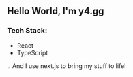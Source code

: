 ## Hello World, I'm y4.gg

### Tech Stack:
- React
- TypeScript

.. And I use next.js to bring my stuff to life!
